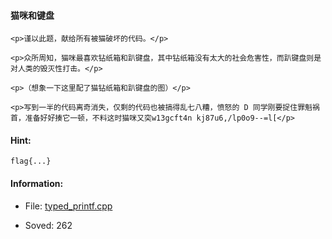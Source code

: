 #### 猫咪和键盘  

```  
<p>谨以此题，献给所有被猫破坏的代码。</p>

<p>众所周知，猫咪最喜欢钻纸箱和趴键盘，其中钻纸箱没有太大的社会危害性，而趴键盘则是对人类的毁灭性打击。</p>

<p>（想象一下这里配了猫钻纸箱和趴键盘的图）</p>

<p>写到一半的代码离奇消失，仅剩的代码也被搞得乱七八糟，愤怒的 D 同学刚要捉住罪魁祸首，准备好好揍它一顿，不料这时猫咪又突w13gcft4n kj87u6,/lp0o9--=l[</p>  
```  
#### Hint:  

``` 
flag{...}  
``` 
#### Information:  

* File: [typed_printf.cpp](files/typed_printf.cpp)  

* Soved: 262  

